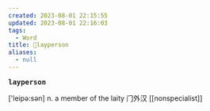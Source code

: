 ```yaml
---
created: 2023-08-01 22:15:55
updated: 2023-08-01 22:16:03
tags:
  - Word
title: 📖layperson
aliases:
  - null
---
```


<pre><strong>layperson</strong></pre>
['leipə:sən]
n. a member of the laity ⻔外汉
[[nonspecialist]]
